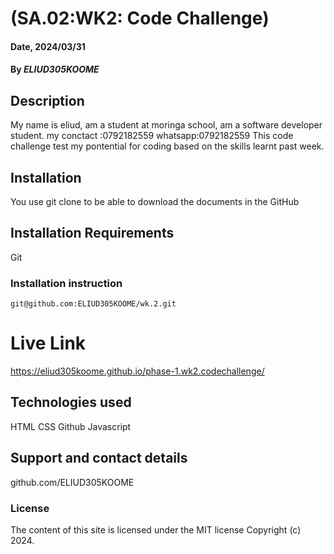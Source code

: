 # (SA.02:WK2: Code Challenge)

#### Date, 2024/03/31

#### By *ELIUD305KOOME*

## Description
My name is eliud, am a student at moringa school, am a software developer student. 
my conctact :0792182559 whatsapp:0792182559 This code challenge test my pontential for coding based on the skills learnt past week.



## Installation
You use git clone to be able to download the documents in the GitHub

## Installation Requirements
Git

### Installation instruction
```
git@github.com:ELIUD305KOOME/wk.2.git

```

# Live Link
https://eliud305koome.github.io/phase-1.wk2.codechallenge/

## Technologies used
HTML
CSS
Github
Javascript

## Support and contact details
github.com/ELIUD305KOOME

### License
The content of this site is licensed under the MIT license
Copyright (c) 2024.

